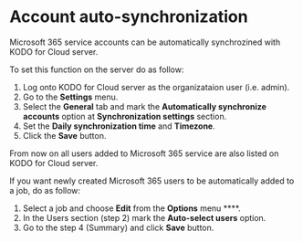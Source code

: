 # Account auto-synchronization

Microsoft 365 service accounts can be automatically synchrozined with KODO for Cloud server. 

To set this function on the server do as follow:

1. Log onto KODO for Cloud server as the organizataion user \(i.e. admin\).
2. Go to the **Settings** menu.
3. Select the **General** tab and mark the **Automatically synchronize accounts** option at **Synchronization settings** section.
4. Set the **Daily synchronization time** and **Timezone**.
5. Click the **Save** button.

From now on all users added to Microsoft 365 service are also listed on KODO for Cloud server. 

If you want newly created Microsoft 365 users to be automatically added to a job, do as follow:

1. Select a job and choose  **Edit** from the **Options** menu ****.
2. In the Users section \(step 2\) mark the **Auto-select users** option.
3. Go to the step 4 \(Summary\) and click **Save** button.

 

